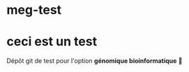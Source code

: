 # meg-test

# ceci est un test

Dépôt git de test pour l'option **génomique bioinformatique** :tada:
